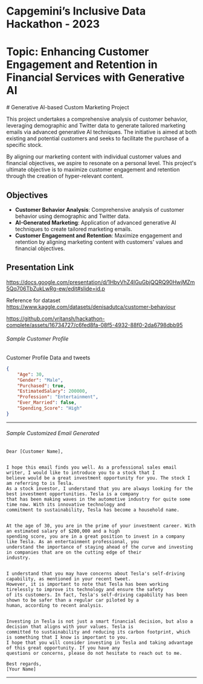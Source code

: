 <h1> Capgemini’s Inclusive Data Hackathon - 2023 </h1>

<h1> Topic: Enhancing Customer Engagement and Retention in Financial Services with Generative AI </h1>
# Generative AI-based Custom Marketing Project

This project undertakes a comprehensive analysis of customer behavior, leveraging demographic and Twitter data to generate tailored marketing emails via advanced generative AI techniques. The initiative is aimed at both existing and potential customers and seeks to facilitate the purchase of a specific stock.

By aligning our marketing content with individual customer values and financial objectives, we aspire to resonate on a personal level. This project's ultimate objective is to maximize customer engagement and retention through the creation of hyper-relevant content.

## Objectives
- **Customer Behavior Analysis**: Comprehensive analysis of customer behavior using demographic and Twitter data.
- **AI-Generated Marketing**: Application of advanced generative AI techniques to create tailored marketing emails.
- **Customer Engagement and Retention**: Maximize engagement and retention by aligning marketing content with customers' values and financial objectives.


<h2> Presentation Link  </h2>

https://docs.google.com/presentation/d/1HbyVhZ4IGuGbjQQRQ90HwjMZm5Qq706TbZukLwRg-ew/edit#slide=id.p

Reference for dataset https://www.kaggle.com/datasets/denisadutca/customer-behaviour



https://github.com/vritansh/hackathon-complete/assets/16734727/c6fed8fa-08f5-4932-88f0-2da6798dbb95






<h6> Sample Customer Profile </h6>

Customer Profile Data and tweets 
```json
{
    "Age": 30,
    "Gender": "Male",
    "Purchased": true,
    "EstimatedSalary": 200000,
    "Profession": "Entertainment",
    "Ever_Married": false,
    "Spending_Score": "High"
}
```
---
<h6> Sample Customized Email Generated </h6>

~~~
Dear [Customer Name],


I hope this email finds you well. As a professional sales email writer, I would like to introduce you to a stock that I
believe would be a great investment opportunity for you. The stock I am referring to is Tesla.
As a stock investor, I understand that you are always looking for the best investment opportunities. Tesla is a company
that has been making waves in the automotive industry for quite some time now. With its innovative technology and
commitment to sustainability, Tesla has become a household name.


At the age of 30, you are in the prime of your investment career. With an estimated salary of $200,000 and a high
spending score, you are in a great position to invest in a company like Tesla. As an entertainment professional, you
understand the importance of staying ahead of the curve and investing in companies that are on the cutting edge of their
industry.


I understand that you may have concerns about Tesla's self-driving capability, as mentioned in your recent tweet.
However, it is important to note that Tesla has been working tirelessly to improve its technology and ensure the safety
of its customers. In fact, Tesla's self-driving capability has been shown to be safer than a regular car piloted by a
human, according to recent analysis.


Investing in Tesla is not just a smart financial decision, but also a decision that aligns with your values. Tesla is
committed to sustainability and reducing its carbon footprint, which is something that I know is important to you.
I hope that you will consider investing in Tesla and taking advantage of this great opportunity. If you have any
questions or concerns, please do not hesitate to reach out to me.

Best regards,
[Your Name]
~~~
---
